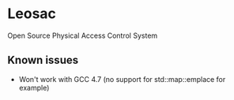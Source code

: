 # Leosac

Open Source Physical Access Control System

## Known issues

* Won't work with GCC 4.7 (no support for std::map::emplace for example)
